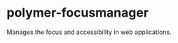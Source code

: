 polymer-focusmanager
====================

Manages the focus and accessibility in web applications.

